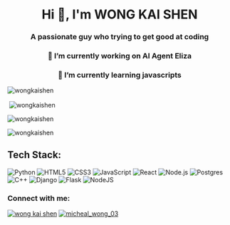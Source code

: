 <h1 align="center">Hi 👋, I'm WONG KAI SHEN</h1>
<h3 align="center">A passionate guy who trying to get good at coding</h3>
<h3 align="center">🔭 I’m currently working on AI Agent Eliza</h3>
<h3 align="center">🌱 I’m currently learning javascripts </h3>


<p align="left"> <img src="https://komarev.com/ghpvc/?username=wongkaishen&label=Profile%20views&color=0e75b6&style=flat" alt="wongkaishen" /> </p>

<p>&nbsp;<img align="center" src="https://github-readme-stats.vercel.app/api?username=wongkaishen&show_icons=true&theme=react&hide=issues" alt="wongkaishen" /></p>

<p><img align="center" src="https://github-readme-stats.vercel.app/api/top-langs/?username=wongkaishen&theme=react&layout=pie" alt="wongkaishen" /></p>

<p><img align="center" src="https://github-readme-streak-stats.herokuapp.com/?user=wongkaishen&theme=react" alt="wongkaishen" /></p>

## Tech Stack:
![Python](https://img.shields.io/badge/python-3670A0?style=for-the-badge&logo=python&logoColor=ffdd54)
![HTML5](https://img.shields.io/badge/html5-%23E34F26.svg?style=for-the-badge&logo=html5&logoColor=white)
![CSS3](https://img.shields.io/badge/css3-%231572B6.svg?style=for-the-badge&logo=css3&logoColor=white)
![JavaScript](https://img.shields.io/badge/javascript-%23323330.svg?style=for-the-badge&logo=javascript&logoColor=%23F7DF1E)
![React](https://img.shields.io/badge/react-%2320232a.svg?style=for-the-badge&logo=react&logoColor=%2361DAFB)
![Node.js](https://img.shields.io/badge/node.js-6DA55F?style=for-the-badge&logo=node.js&logoColor=white)
![Postgres](https://img.shields.io/badge/postgres-%23316192.svg?style=for-the-badge&logo=postgresql&logoColor=white)
![C++](https://img.shields.io/badge/c++-%2300599C.svg?style=for-the-badge&logo=c%2B%2B&logoColor=white)
![Django](https://img.shields.io/badge/Django-%23092E20.svg?style=for-the-badge&logo=django&logoColor=white)
![Flask](https://img.shields.io/badge/Flask-000?style=for-the-badge&logo=flask&logoColor=fff)
![NodeJS](https://img.shields.io/badge/Node.js-6DA55F?style=for-the-badge&logo=node.js&logoColor=white)



<h3 align="left">Connect with me:</h3>
<p align="left">
<a href="https://linkedin.com/in/wong kai shen" target="blank"><img src="https://custom-icon-badges.demolab.com/badge/LinkedIn-0A66C2?style=for-the-badge&logo=linkedin-white&logoColor=fff" alt="wong kai shen" /></a>
<a href="https://instagram.com/micheal_wong_03" target="blank"><img src="https://img.shields.io/badge/Instagram-%23E4405F.svg?style=for-the-badge&logo=Instagram&logoColor=white" alt="micheal_wong_03" /></a>
  
</p>



